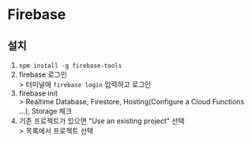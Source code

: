 # Firebase
## 설치
1. <code>npm install -g firebase-tools</code>
2. firebase 로그인
  <br>> 터미널에 <code>firebase login</code> 입력하고 로그인
3. firebase init
  <br>> Realtime Database, Firestore, Hosting(Configure a Cloud Functions ...), Storage 체크
4. 기존 프로젝트가 있으면 "Use an existing project" 선택
  <br>> 목록에서 프로젝트 선택